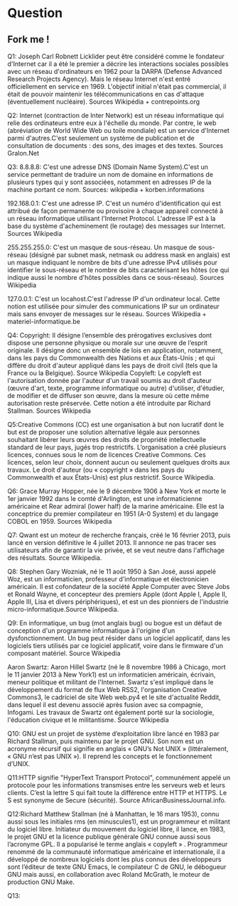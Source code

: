 # Question
## Fork me !
Q1: Joseph Carl Robnett Licklider peut être considéré comme le fondateur d'Internet car il a été le premier a
décrire les interactions sociales possibles avec un réseau d'ordinateurs en 1962 pour la DARPA (Defense Advanced Research Projects Agency). Mais le réseau Internet n'est entré officiellement en service en 1969. L'objectif initial n'était pas commercial, il était de pouvoir maintenir les télécommunications en cas d'attaque (éventuellement nucléaire). Sources Wikipédia + contrepoints.org

Q2:
Internet (contraction de Inter Network) est un réseau informatique qui relie des ordinateurs entre eux à l'échelle du monde.
Par contre, le web (abréviation de World Wide Web ou toile mondiale) est un service d'Internet parmi d'autres.C'est seulement un système de publication et de consultation de documents : des sons, des images et des textes. Sources Gralon.Net

Q3:
8.8.8.8: C'est une adresse DNS (Domain Name System).C'est un service permettant de traduire un nom de domaine en informations de plusieurs types qui y sont associées, notamment en adresses IP de la machine portant ce nom. Sources: wikipedia + korben.informations

192.168.0.1: C'est une adresse IP. C'est un numéro d'identification qui est attribué de façon permanente ou provisoire à chaque appareil connecté à un réseau informatique utilisant l'Internet Protocol. L'adresse IP est à la base du système d'acheminement (le routage) des messages sur Internet. Sources Wikipedia

255.255.255.0: C'est un masque de sous-réseau. Un masque de sous-réseau (désigné par subnet mask, netmask ou address mask en anglais) est un masque indiquant le nombre de bits d'une adresse IPv4 utilisés pour identifier le sous-réseau et le nombre de bits caractérisant les hôtes (ce qui indique aussi le nombre d'hôtes possibles dans ce sous-réseau). Sources Wikipedia

127.0.0.1: C'est un locahost.C'est l'adresse IP d'un ordinateur local. Cette notion est utilisée pour simuler des communications IP sur un ordinateur mais sans envoyer de messages sur le réseau. Sources Wikipedia + materiel-informatique.be

Q4:
Copyright: Il désigne l’ensemble des prérogatives exclusives dont dispose une personne physique ou morale sur une œuvre de l’esprit originale. Il désigne donc un ensemble de lois en application, notamment, dans les pays du Commonwealth des Nations et aux États-Unis ; et qui diffère du droit d'auteur appliqué dans les pays de droit civil (tels que la France ou la Belgique). Source Wikipedia
Copyleft: Le copyleft est l'autorisation donnée par l'auteur d'un travail soumis au droit d'auteur (œuvre d'art, texte, programme informatique ou autre) d'utiliser, d'étudier, de modifier et de diffuser son œuvre, dans la mesure où cette même autorisation reste préservée. Cette notion a été introduite par Richard Stallman. Sources Wikipedia

Q5:Creative Commons (CC) est une organisation à but non lucratif dont le but est de proposer une solution alternative légale aux personnes souhaitant libérer leurs œuvres des droits de propriété intellectuelle standard de leur pays, jugés trop restrictifs. L’organisation a créé plusieurs licences, connues sous le nom de licences Creative Commons. Ces licences, selon leur choix, donnent aucun ou seulement quelques droits aux travaux. Le droit d'auteur (ou « copyright » dans les pays du Commonwealth et aux États-Unis) est plus restrictif. Source Wikipedia.

Q6: Grace Murray Hopper, née le 9 décembre 1906 à New York et morte le 1er janvier 1992 dans le comté d'Arlington, est une informaticienne américaine et Rear admiral (lower half) de la marine américaine. Elle est la conceptrice du premier compilateur en 1951 (A-0 System) et du langage COBOL en 1959. Sources Wikipedia

Q7: Qwant est un moteur de recherche français, créé le 16 février 2013, puis lancé en version définitive le 4 juillet 2013. Il annonce ne pas tracer ses utilisateurs afin de garantir la vie privée, et se veut neutre dans l'affichage des résultats. Source Wikipedia.

Q8: Stephen Gary Wozniak, né le 11 août 1950 à San José, aussi appelé Woz, est un informaticien, professeur d'informatique et électronicien américain. Il est cofondateur de la société Apple Computer avec Steve Jobs et Ronald Wayne, et concepteur des premiers Apple (dont Apple I, Apple II, Apple III, Lisa et divers périphériques), et est un des pionniers de l'industrie micro-informatique.Source Wikipedia.

Q9: En informatique, un bug (mot anglais bug) ou bogue est un défaut de conception d'un programme informatique à l'origine d'un dysfonctionnement. Un bug peut résider dans un logiciel applicatif, dans les logiciels tiers utilisés par ce logiciel applicatif, voire dans le firmware d'un composant matériel. Source Wikipedia

Aaron Swartz: Aaron Hillel Swartz (né le 8 novembre 1986 à Chicago, mort le 11 janvier 2013 à New York1) est un informaticien américain, écrivain, meneur politique et militant de l'Internet.
Swartz s'est impliqué dans le développement du format de flux Web RSS2, l'organisation Creative Commons3, le cadriciel de site Web web.py4 et le site d'actualité Reddit, dans lequel il est devenu associé après fusion avec sa compagnie, Infogami.
Les travaux de Swartz ont également porté sur la sociologie, l'éducation civique et le militantisme. Source Wikipedia

Q10: GNU est un projet de système d’exploitation libre lancé en 1983 par Richard Stallman, puis maintenu par le projet GNU. Son nom est un acronyme récursif qui signifie en anglais « GNU’s Not UNIX » (littéralement, « GNU n’est pas UNIX »). Il reprend les concepts et le fonctionnement d’UNIX.

Q11:HTTP signifie "HyperText  Transport Protocol", communément appelé un protocole  pour les informations transmises entre les serveurs web et leurs clients.  C’est la lettre S qui fait toute la différence entre  HTTP et HTTPS. Le S  est synonyme de  Secure (sécurité). Source AfricanBusinessJournal.info.

Q12:Richard Matthew Stallman (né à Manhattan, le 16 mars 1953), connu aussi sous les initiales rms (en minuscules1), est un programmeur et militant du logiciel libre. Initiateur du mouvement du logiciel libre, il lance, en 1983, le projet GNU et la licence publique générale GNU connue aussi sous l’acronyme GPL. Il a popularisé le terme anglais « copyleft »
. Programmeur renommé de la communauté informatique américaine et internationale, il a développé de nombreux logiciels dont les plus connus des développeurs sont l’éditeur de texte GNU Emacs, le compilateur C de GNU, le débogueur GNU mais aussi, en collaboration avec Roland McGrath, le moteur de production GNU Make.

Q13:
